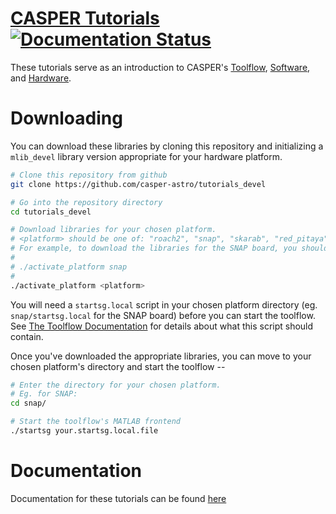 # [CASPER Tutorials](http://casper-tutorials.readthedocs.io/en/latest/) [![Documentation Status](https://readthedocs.org/projects/casper-tutorials/badge/?version=latest)](https://casper-tutorials.readthedocs.io/en/latest/?badge=latest) #

These tutorials serve as an introduction to CASPER's [Toolflow](https://github.com/casper-astro/mlib_devel), [Software](https://github.com/casper-astro/casperfpga), and [Hardware](https://github.com/casper-astro/casper-hardware).

# Downloading

You can download these libraries by cloning this repository and initializing a `mlib_devel` library version appropriate for your hardware platform.

```bash
# Clone this repository from github
git clone https://github.com/casper-astro/tutorials_devel

# Go into the repository directory
cd tutorials_devel

# Download libraries for your chosen platform.
# <platform> should be one of: "roach2", "snap", "skarab", "red_pitaya"
# For example, to download the libraries for the SNAP board, you should run:
#
# ./activate_platform snap
#
./activate_platform <platform>
```

You will need a `startsg.local` script in your chosen platform directory (eg. `snap/startsg.local` for the SNAP board) before you can start the toolflow. See [The Toolflow Documentation](https://casper-toolflow.readthedocs.io/en/latest/src/Configuring-the-Toolflow.html#specifying-local-details) for details about what this script should contain.

Once you've downloaded the appropriate libraries, you can move to your chosen platform's directory and start the toolflow --

```bash
# Enter the directory for your chosen platform.
# Eg. for SNAP:
cd snap/

# Start the toolflow's MATLAB frontend
./startsg your.startsg.local.file
```

# Documentation
Documentation for these tutorials can be found [here](https://casper-tutorials.readthedocs.io/)
